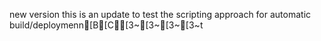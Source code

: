 new version
this is an update to test the scripting approach for automatic build/deploymenn[B[C[3~[3~[3~[3~t
